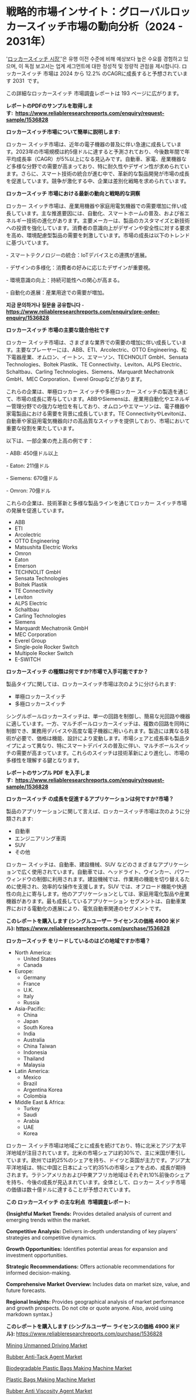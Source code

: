 <p><h1>戦略的市場インサイト：グローバルロッカースイッチ市場の動向分析（2024 - 2031年）</h1></p><p>'<a href="https://www.reliableresearchreports.com/rocker-switch-r1536828?utm_campaign=110&utm_medium=36&utm_source=Github&utm_content=ia&utm_term=16102024&utm_id=rocker-switch">ロッカースイッチ 시장'</a>'은 유행 이전 수준에 비해 예상보다 높은 수요를 경험하고 있으며, 이 독점 보고서는 업계 세그먼트에 대한 정성적 및 정량적 관점을 제시합니다. ロッカースイッチ 市場は 2024 から 12.2% のCAGRに成長すると予想されています 2031&nbsp; です。</p>
<p>この詳細なロッカースイッチ 市場調査レポートは 193 ページに広がります。</p>
<p><strong>レポートのPDFのサンプルを取得します</strong><strong>:&nbsp;&nbsp;<a href="https://www.reliableresearchreports.com/enquiry/request-sample/1536828?utm_campaign=110&utm_medium=36&utm_source=Github&utm_content=ia&utm_term=16102024&utm_id=rocker-switch">https://www.reliableresearchreports.com/enquiry/request-sample/1536828</a></strong></p>
<p><strong>ロッカースイッチ市場について簡単に説明します:</strong></p>
<p><p>ロッカー スイッチ市場は、近年の電子機器の普及に伴い急速に成長しています。2023年の市場規模は約5億ドルに達すると予測されており、今後数年間で年平均成長率（CAGR）が5%以上になる見込みです。自動車、家電、産業機器など多様な分野での需要が高まっており、特に耐久性やデザイン性が求められています。さらに、スマート技術の統合が進む中で、革新的な製品開発が市場の成長を促進しています。競争が激化する中、企業は差別化戦略を求められています。</p></p>
<p><strong>ロッカースイッチ 市場における最新の動向と戦略的な洞察</strong></p>
<p><p>ロッカー スイッチ市場は、産業用機器や家庭用電気機器での需要増加に伴い成長しています。主な推進要因には、自動化、スマートホームの普及、および省エネルギー技術の進化があります。主要メーカーは、製品のカスタマイズと新技術への投資を強化しています。消費者の意識向上がデザインや安全性に対する要求を高め、環境配慮型製品の需要を刺激しています。市場の成長は以下のトレンドに基づいています。</p><p>- スマートテクノロジーの統合：IoTデバイスとの連携が進展。</p><p>- デザインの多様化：消費者の好みに応じたデザインが重要視。</p><p>- 環境意識の向上：持続可能性への関心が高まる。</p><p>- 自動化の進展：産業用途での需要が増加。</p></p>
<p><strong>지금 문의하거나 질문을 공유합니다</strong><strong>&nbsp;</strong>-<strong><a href="https://www.reliableresearchreports.com/enquiry/pre-order-enquiry/1536828?utm_campaign=110&utm_medium=36&utm_source=Github&utm_content=ia&utm_term=16102024&utm_id=rocker-switch">https://www.reliableresearchreports.com/enquiry/pre-order-enquiry/1536828</a></strong></p>
<p><strong>ロッカースイッチ 市場の主要な競合他社です</strong></p>
<p><p>ロッカー スイッチ市場は、さまざまな業界での需要の増加に伴い成長しています。主要なプレーヤーには、ABB、ETI、Arcolectric、OTTO Engineering、松下電器産業、オムロン、イートン、エマーソン、TECHNOLIT GmbH、Sensata Technologies、Boltek Plastik、TE Connectivity、Leviton、ALPS Electric、Schaltbau、Carling Technologies、Siemens、Marquardt Mechatronik GmbH、MEC Corporation、Everel Groupなどがあります。</p><p>これらの企業は、単極ロッカー スイッチや多極ロッカー スイッチの製造を通じて、市場の成長に寄与しています。ABBやSiemensは、産業用自動化やエネルギー管理分野での強力な地位を有しており、オムロンやエマーソンは、電子機器や家電製品における需要を背景に成長しています。TE ConnectivityやLevitonは、自動車や家庭用電気機器向けの高品質なスイッチを提供しており、市場において重要な役割を果たしています。</p><p>以下は、一部企業の売上高の例です：</p><p>- ABB: 450億ドル以上</p><p>- Eaton: 211億ドル</p><p>- Siemens: 670億ドル</p><p>- Omron: 70億ドル</p><p>これらの企業は、技術革新と多様な製品ラインを通じてロッカー スイッチ市場の発展を促進しています。</p></p>
<p><ul><li>ABB</li><li>ETI</li><li>Arcolectric</li><li>OTTO Engineering</li><li>Matsushita Electric Works</li><li>Omron</li><li>Eaton</li><li>Emerson</li><li>TECHNOLIT GmbH</li><li>Sensata Technologies</li><li>Boltek Plastik</li><li>TE Connectivity</li><li>Leviton</li><li>ALPS Electric</li><li>Schaltbau</li><li>Carling Technologies</li><li>Siemens</li><li>Marquardt Mechatronik GmbH</li><li>MEC Corporation</li><li>Everel Group</li><li>Single-pole Rocker Switch</li><li>Multipole Rocker Switch</li><li>E-SWITCH</li></ul></p>
<p><strong>ロッカースイッチ の種類は何ですか?市場で入手可能ですか？</strong></p>
<p>製品タイプに関しては、ロッカースイッチ市場は次のように分けられます:</p>
<p><ul><li>単極ロッカースイッチ</li><li>多極ロッカースイッチ</li></ul></p>
<p><p>シングルポールロッカースイッチは、単一の回路を制御し、簡易な光回路や機器に適しています。一方、マルチポールロッカースイッチは、複数の回路を同時に制御でき、業務用デバイスや高度な電子機器に用いられます。製造には異なる技術が必要で、価格は機能、設計により変動します。市場シェアと成長率も製品タイプによって異なり、特にスマートデバイスの普及に伴い、マルチポールスイッチの需要が高まっています。これらのスイッチは技術革新により進化し、市場の多様性を理解する鍵となります。</p></p>
<p><strong>レポートのサンプル PDF を入手します:&nbsp;</strong><strong>&nbsp;<a href="https://www.reliableresearchreports.com/enquiry/request-sample/1536828?utm_campaign=110&utm_medium=36&utm_source=Github&utm_content=ia&utm_term=16102024&utm_id=rocker-switch">https://www.reliableresearchreports.com/enquiry/request-sample/1536828</a></strong></p>
<p><strong>ロッカースイッチ の成長を促進するアプリケーションは何ですか?市場？</strong></p>
<p>製品のアプリケーションに関して言えば、ロッカースイッチ市場は次のように分類されます:</p>
<p><ul><li>自動車</li><li>エンジニアリング車両</li><li>SUV</li><li>その他</li></ul></p>
<p><p>ロッカー スイッチは、自動車、建設機械、SUV などのさまざまなアプリケーションで広く使用されています。自動車では、ヘッドライト、ウインカー、パワーウィンドウの制御に利用されます。建設機械では、作業用の機能を切り替えるために使用され、効率的な操作を支援します。SUV では、オフロード機能や快適性の向上に寄与します。他のアプリケーションとしては、家庭用電化製品や産業機器があります。最も成長しているアプリケーション セグメントは、自動車業界における電動化の進展により、電気自動車関連のセグメントです。</p></p>
<p><strong>このレポートを購入します (シングルユーザー ライセンスの価格 4900 米ドル):</strong><strong>&nbsp;<a href="https://www.reliableresearchreports.com/purchase/1536828?utm_campaign=110&utm_medium=36&utm_source=Github&utm_content=ia&utm_term=16102024&utm_id=rocker-switch">https://www.reliableresearchreports.com/purchase/1536828</a></strong></p>
<p><strong>ロッカースイッチ をリードしているのはどの地域ですか市場？</strong></p>
<p><ul>
    <li>
        North America:
        <ul>
            <li>United States</li>
            <li>Canada</li>
        </ul>
    </li>
    <li>
        Europe:
        <ul>
            <li>Germany</li>
            <li>France</li>
            <li>U.K.</li>
            <li>Italy</li>
            <li>Russia</li>
        </ul>
    </li>
    <li>
        Asia-Pacific:
        <ul>
            <li>China</li>
            <li>Japan</li>
            <li>South Korea</li>
            <li>India</li>
            <li>Australia</li>
            <li>China Taiwan</li>
            <li>Indonesia</li>
            <li>Thailand</li>
            <li>Malaysia</li>
        </ul>
    </li>
    <li>
        Latin America:
        <ul>
            <li>Mexico</li>
            <li>Brazil</li>
            <li>Argentina Korea</li>
            <li>Colombia</li>
        </ul>
    </li>
    <li>
        Middle East & Africa:
        <ul>
            <li>Turkey</li>
            <li>Saudi</li>
            <li>Arabia</li>
            <li>UAE</li>
            <li>Korea</li>
        </ul>
    </li>
    </ul></p>
<p><p>ロッカー スイッチ市場は地域ごとに成長を続けており、特に北米とアジア太平洋地域が注目されています。北米の市場シェアは約30%で、主に米国が牽引しています。欧州では約25%のシェアを持ち、ドイツと英国が主力です。アジア太平洋地域は、特に中国と日本によって約35%の市場シェアを占め、成長が期待されます。ラテンアメリカおよび中東アフリカ地域はそれぞれ10%前後のシェアを持ち、今後の成長が見込まれています。全体として、ロッカー スイッチ市場の価値は数十億ドルに達することが予想されています。</p></p>
<p><strong>この ロッカースイッチ の主な利点&nbsp; 市場調査レポート:</strong></p>
<p><strong>{Insightful Market Trends:</strong> Provides detailed analysis of current and emerging trends within the market.</p>
<p><strong>Competitive Analysis:</strong> Delivers in-depth understanding of key players' strategies and competitive dynamics.</p>
<p><strong>Growth Opportunities:</strong> Identifies potential areas for expansion and investment opportunities.</p>
<p><strong>Strategic Recommendations:</strong> Offers actionable recommendations for informed decision-making.</p>
<p><strong>Comprehensive Market Overview: </strong>Includes data on market size, value, and future forecasts.</p>
<p><strong>Regional Insights: </strong>Provides geographical analysis of market performance and growth prospects. Do not cite or quote anyone. Also, avoid using markdown syntax.}</p>
<p><strong>このレポートを購入します (シングルユーザー ライセンスの価格 4900 米ドル):&nbsp;</strong><a href="https://www.reliableresearchreports.com/purchase/1536828?utm_campaign=110&utm_medium=36&utm_source=Github&utm_content=ia&utm_term=16102024&utm_id=rocker-switch">https://www.reliableresearchreports.com/purchase/1536828</a></p>
<p><p><a href="https://www.linkedin.com/pulse/mining-unmanned-driving-market-transformation-comparative-analysis-br8gc?trk=public_post_embed_feed-article-content&utm_campaign=110&utm_medium=36&utm_source=Github&utm_content=ia&utm_term=16102024&utm_id=rocker-switch">Mining Unmanned Driving Market</a></p><p><a href="https://github.com/HeatherFernandez476/Market-Research-Report-List-1/blob/main/rubber-anti-tack-agent-market.md?utm_campaign=110&utm_medium=36&utm_source=Github&utm_content=ia&utm_term=16102024&utm_id=rocker-switch">Rubber Anti-Tack Agent Market</a></p><p><a href="https://issuu.com/reportprime-2/docs/biodegradable-plastic-bags-making-m_74dab5ecb9d413?utm_campaign=110&utm_medium=36&utm_source=Github&utm_content=ia&utm_term=16102024&utm_id=rocker-switch">Biodegradable Plastic Bags Making Machine Market</a></p><p><a href="https://issuu.com/reportprime-2/docs/plastic-bags-making-machine-market-_21f6cb8e4e8ec2?utm_campaign=110&utm_medium=36&utm_source=Github&utm_content=ia&utm_term=16102024&utm_id=rocker-switch">Plastic Bags Making Machine Market</a></p><p><a href="https://github.com/Rekhakhatun65/Market-Research-Report-List-1/blob/main/rubber-anti-viscosity-agent-market.md?utm_campaign=110&utm_medium=36&utm_source=Github&utm_content=ia&utm_term=16102024&utm_id=rocker-switch">Rubber Anti Viscosity Agent Market</a></p></p>
<p>&nbsp;</p>